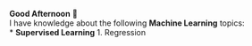 **Good Afternoon** :pray:
<br>I have knowledge about the following **Machine Learning** topics:
<br> * **Supervised Learning**
     1. Regression
       
